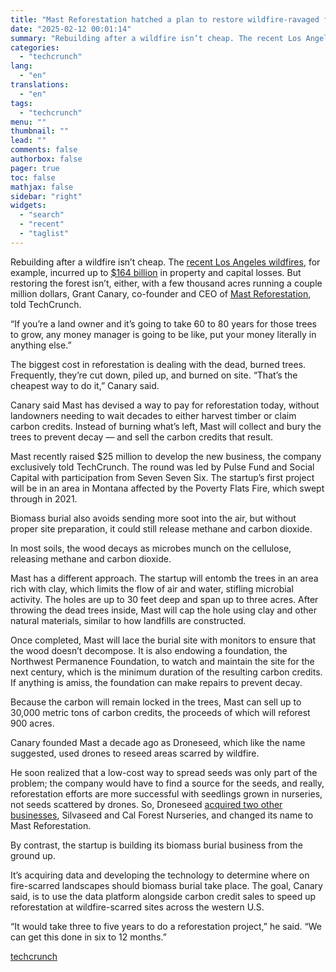 ```yaml
---
title: "Mast Reforestation hatched a plan to restore wildfire-ravaged forests. Investors took notice."
date: "2025-02-12 00:01:14"
summary: "Rebuilding after a wildfire isn’t cheap. The recent Los Angeles wildfires, for example, incurred up to $164 billion in property and capital losses. But restoring the forest isn’t, either, with a few thousand acres running a couple million dollars, Grant Canary, co-founder and CEO of Mast Reforestation, told TechCrunch. “If..."
categories:
  - "techcrunch"
lang:
  - "en"
translations:
  - "en"
tags:
  - "techcrunch"
menu: ""
thumbnail: ""
lead: ""
comments: false
authorbox: false
pager: true
toc: false
mathjax: false
sidebar: "right"
widgets:
  - "search"
  - "recent"
  - "taglist"
---
```


Rebuilding after a wildfire isn’t cheap. The [recent Los Angeles wildfires](https://techcrunch.com/2025/01/29/climate-change-ignited-las-wildfire-risk-these-startups-want-to-extinguish-it/), for example, incurred up to [$164 billion](https://newsroom.ucla.edu/releases/los-angeles-wildfires-caused-up-to-164-billion-in-property-capital-losses) in property and capital losses. But restoring the forest isn’t, either, with a few thousand acres running a couple million dollars, Grant Canary, co-founder and CEO of [Mast Reforestation](https://www.mastreforest.com/), told TechCrunch.

“If you’re a land owner and it’s going to take 60 to 80 years for those trees to grow, any money manager is going to be like, put your money literally in anything else.”

The biggest cost in reforestation is dealing with the dead, burned trees. Frequently, they’re cut down, piled up, and burned on site. “That’s the cheapest way to do it,” Canary said.

Canary said Mast has devised a way to pay for reforestation today, without landowners needing to wait decades to either harvest timber or claim carbon credits. Instead of burning what’s left, Mast will collect and bury the trees to prevent decay — and sell the carbon credits that result.

Mast recently raised $25 million to develop the new business, the company exclusively told TechCrunch. The round was led by Pulse Fund and Social Capital with participation from Seven Seven Six. The startup’s first project will be in an area in Montana affected by the Poverty Flats Fire, which swept through in 2021.

Biomass burial also avoids sending more soot into the air, but without proper site preparation, it could still release methane and carbon dioxide.

In most soils, the wood decays as microbes munch on the cellulose, releasing methane and carbon dioxide.

Mast has a different approach. The startup will entomb the trees in an area rich with clay, which limits the flow of air and water, stifling microbial activity. The holes are up to 30 feet deep and span up to three acres. After throwing the dead trees inside, Mast will cap the hole using clay and other natural materials, similar to how landfills are constructed.

Once completed, Mast will lace the burial site with monitors to ensure that the wood doesn’t decompose. It is also endowing a foundation, the Northwest Permanence Foundation, to watch and maintain the site for the next century, which is the minimum duration of the resulting carbon credits. If anything is amiss, the foundation can make repairs to prevent decay.

Because the carbon will remain locked in the trees, Mast can sell up to 30,000 metric tons of carbon credits, the proceeds of which will reforest 900 acres.

Canary founded Mast a decade ago as Droneseed, which like the name suggested, used drones to reseed areas scarred by wildfire.

He soon realized that a low-cost way to spread seeds was only part of the problem; the company would have to find a source for the seeds, and really, reforestation efforts are more successful with seedlings grown in nurseries, not seeds scattered by drones. So, Droneseed [acquired two other businesses](https://techcrunch.com/2023/05/17/from-root-to-crown-mast-reforestation-is-regrowing-the-tree-economy-for-the-21st-century/), Silvaseed and Cal Forest Nurseries, and changed its name to Mast Reforestation.

By contrast, the startup is building its biomass burial business from the ground up.

It’s acquiring data and developing the technology to determine where on fire-scarred landscapes should biomass burial take place. The goal, Canary said, is to use the data platform alongside carbon credit sales to speed up reforestation at wildfire-scarred sites across the western U.S.

“It would take three to five years to do a reforestation project,” he said. “We can get this done in six to 12 months.”

[techcrunch](https://techcrunch.com/2025/02/11/mast-reforestation-hatched-a-plan-to-restore-wildfire-ravaged-forests-investors-took-notice/)
